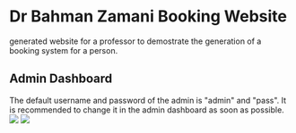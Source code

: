# Dr Bahman Zamani Booking Website
 
 generated website for a professor to demostrate the generation of a booking system for a person.
 
 ## Admin Dashboard
 
 The default username and password of the admin is "admin" and "pass". It is recommended to change it in the admin dashboard as soon as possible.
 ![](https://github.com/mohPYdev/RESGEN/blob/main/statics/dashboard%20demo%201.gif) ![](https://github.com/mohPYdev/RESGEN/blob/main/statics/dashboard%20demo%202.gif)
